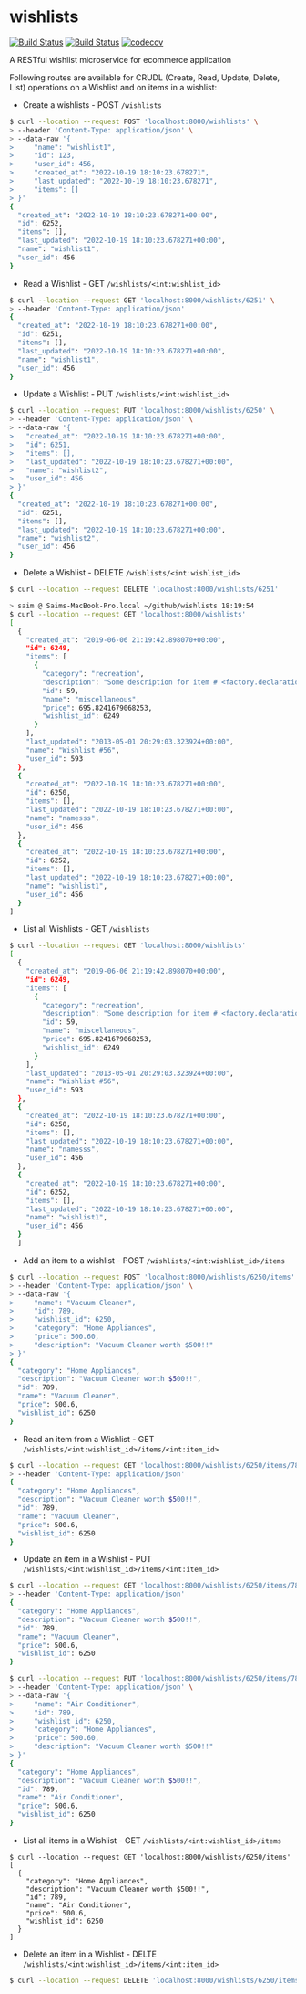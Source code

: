 # wishlists

[![Build Status](https://github.com/CSCI-GA-2820-FA22-003/wishlists/actions/workflows/tdd.yml/badge.svg)](https://github.com/CSCI-GA-2820-FA22-003/wishlists/actions)
[![Build Status](https://github.com/CSCI-GA-2820-FA22-003/wishlists/actions/workflows/bdd.yml/badge.svg)](https://github.com/CSCI-GA-2820-FA22-003/wishlists/actions)
[![codecov](https://codecov.io/github/CSCI-GA-2820-FA22-003/wishlists/branch/main/graph/badge.svg?token=ZOZAX2E6JV)](https://codecov.io/github/CSCI-GA-2820-FA22-003/wishlists)

A RESTful wishlist microservice for ecommerce application

Following routes are available for CRUDL (Create, Read, Update, Delete, List) operations
on a Wishlist and on items in a wishlist:

- Create a wishlists - POST `/wishlists`

```sh
$ curl --location --request POST 'localhost:8000/wishlists' \
> --header 'Content-Type: application/json' \
> --data-raw '{
>     "name": "wishlist1",
>     "id": 123,
>     "user_id": 456,
>     "created_at": "2022-10-19 18:10:23.678271",
>     "last_updated": "2022-10-19 18:10:23.678271",
>     "items": []
> }'
{
  "created_at": "2022-10-19 18:10:23.678271+00:00",
  "id": 6252,
  "items": [],
  "last_updated": "2022-10-19 18:10:23.678271+00:00",
  "name": "wishlist1",
  "user_id": 456
}
```


- Read a Wishlist - GET `/wishlists/<int:wishlist_id>`
```sh
$ curl --location --request GET 'localhost:8000/wishlists/6251' \
> --header 'Content-Type: application/json'
{
  "created_at": "2022-10-19 18:10:23.678271+00:00",
  "id": 6251,
  "items": [],
  "last_updated": "2022-10-19 18:10:23.678271+00:00",
  "name": "wishlist1",
  "user_id": 456
}
```

- Update a Wishlist - PUT `/wishlists/<int:wishlist_id>`
```sh
$ curl --location --request PUT 'localhost:8000/wishlists/6250' \
> --header 'Content-Type: application/json' \
> --data-raw '{
>   "created_at": "2022-10-19 18:10:23.678271+00:00",
>   "id": 6251,
>   "items": [],
>   "last_updated": "2022-10-19 18:10:23.678271+00:00",
>   "name": "wishlist2",
>   "user_id": 456
> }'
{
  "created_at": "2022-10-19 18:10:23.678271+00:00",
  "id": 6251,
  "items": [],
  "last_updated": "2022-10-19 18:10:23.678271+00:00",
  "name": "wishlist2",
  "user_id": 456
}
```

- Delete a Wishlist - DELETE `/wishlists/<int:wishlist_id>`
```sh
$ curl --location --request DELETE 'localhost:8000/wishlists/6251'

> saim @ Saims-MacBook-Pro.local ~/github/wishlists 18:19:54
$ curl --location --request GET 'localhost:8000/wishlists'
[
  {
    "created_at": "2019-06-06 21:19:42.898070+00:00",
    "id": 6249,
    "items": [
      {
        "category": "recreation",
        "description": "Some description for item # <factory.declarations.Sequence object at 0x7f481ab94fa0>",
        "id": 59,
        "name": "miscellaneous",
        "price": 695.8241679068253,
        "wishlist_id": 6249
      }
    ],
    "last_updated": "2013-05-01 20:29:03.323924+00:00",
    "name": "Wishlist #56",
    "user_id": 593
  },
  {
    "created_at": "2022-10-19 18:10:23.678271+00:00",
    "id": 6250,
    "items": [],
    "last_updated": "2022-10-19 18:10:23.678271+00:00",
    "name": "namesss",
    "user_id": 456
  },
  {
    "created_at": "2022-10-19 18:10:23.678271+00:00",
    "id": 6252,
    "items": [],
    "last_updated": "2022-10-19 18:10:23.678271+00:00",
    "name": "wishlist1",
    "user_id": 456
  }
]
```

- List all Wishlists - GET `/wishlists`
```sh
$ curl --location --request GET 'localhost:8000/wishlists'
[
  {
    "created_at": "2019-06-06 21:19:42.898070+00:00",
    "id": 6249,
    "items": [
      {
        "category": "recreation",
        "description": "Some description for item # <factory.declarations.Sequence object at 0x7f481ab94fa0>",
        "id": 59,
        "name": "miscellaneous",
        "price": 695.8241679068253,
        "wishlist_id": 6249
      }
    ],
    "last_updated": "2013-05-01 20:29:03.323924+00:00",
    "name": "Wishlist #56",
    "user_id": 593
  },
  {
    "created_at": "2022-10-19 18:10:23.678271+00:00",
    "id": 6250,
    "items": [],
    "last_updated": "2022-10-19 18:10:23.678271+00:00",
    "name": "namesss",
    "user_id": 456
  },
  {
    "created_at": "2022-10-19 18:10:23.678271+00:00",
    "id": 6252,
    "items": [],
    "last_updated": "2022-10-19 18:10:23.678271+00:00",
    "name": "wishlist1",
    "user_id": 456
  }
  ]
  ```


- Add an item to a wishlist - POST `/wishlists/<int:wishlist_id>/items`
```sh
$ curl --location --request POST 'localhost:8000/wishlists/6250/items' \
> --header 'Content-Type: application/json' \
> --data-raw '{
>     "name": "Vacuum Cleaner",
>     "id": 789,
>     "wishlist_id": 6250,
>     "category": "Home Appliances",
>     "price": 500.60,
>     "description": "Vacuum Cleaner worth $500!!"
> }'
{
  "category": "Home Appliances",
  "description": "Vacuum Cleaner worth $500!!",
  "id": 789,
  "name": "Vacuum Cleaner",
  "price": 500.6,
  "wishlist_id": 6250
}
```

- Read an item from a Wishlist - GET `/wishlists/<int:wishlist_id>/items/<int:item_id>`
```sh
$ curl --location --request GET 'localhost:8000/wishlists/6250/items/789' \
> --header 'Content-Type: application/json'
{
  "category": "Home Appliances",
  "description": "Vacuum Cleaner worth $500!!",
  "id": 789,
  "name": "Vacuum Cleaner",
  "price": 500.6,
  "wishlist_id": 6250
}
```

- Update an item in a Wishlist - PUT `/wishlists/<int:wishlist_id>/items/<int:item_id>`
```sh
$ curl --location --request GET 'localhost:8000/wishlists/6250/items/789' \
> --header 'Content-Type: application/json'
{
  "category": "Home Appliances",
  "description": "Vacuum Cleaner worth $500!!",
  "id": 789,
  "name": "Vacuum Cleaner",
  "price": 500.6,
  "wishlist_id": 6250
}

$ curl --location --request PUT 'localhost:8000/wishlists/6250/items/789' \
> --header 'Content-Type: application/json' \
> --data-raw '{
>     "name": "Air Conditioner",
>     "id": 789,
>     "wishlist_id": 6250,
>     "category": "Home Appliances",
>     "price": 500.60,
>     "description": "Vacuum Cleaner worth $500!!"
> }'
{
  "category": "Home Appliances",
  "description": "Vacuum Cleaner worth $500!!",
  "id": 789,
  "name": "Air Conditioner",
  "price": 500.6,
  "wishlist_id": 6250
}
```


- List all items in a Wishlist - GET `/wishlists/<int:wishlist_id>/items`
```
$ curl --location --request GET 'localhost:8000/wishlists/6250/items'
[
  {
    "category": "Home Appliances",
    "description": "Vacuum Cleaner worth $500!!",
    "id": 789,
    "name": "Air Conditioner",
    "price": 500.6,
    "wishlist_id": 6250
  }
]
```

- Delete an item in a Wishlist - DELTE `/wishlists/<int:wishlist_id>/items/<int:item_id>`
```sh
$ curl --location --request DELETE 'localhost:8000/wishlists/6250/items/789'
```
